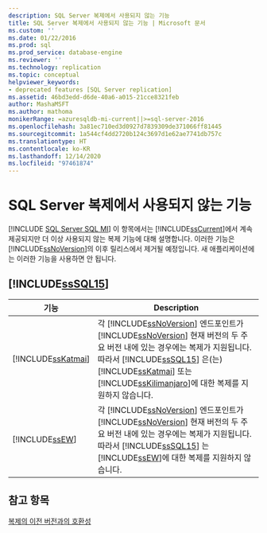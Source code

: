 ```yaml
---
description: SQL Server 복제에서 사용되지 않는 기능
title: SQL Server 복제에서 사용되지 않는 기능 | Microsoft 문서
ms.custom: ''
ms.date: 01/22/2016
ms.prod: sql
ms.prod_service: database-engine
ms.reviewer: ''
ms.technology: replication
ms.topic: conceptual
helpviewer_keywords:
- deprecated features [SQL Server replication]
ms.assetid: 46bd3edd-d6de-40a6-a015-21cce8321feb
author: MashaMSFT
ms.author: mathoma
monikerRange: =azuresqldb-mi-current||>=sql-server-2016
ms.openlocfilehash: 3a81ec710ed3d0927d7839309de371066ff81445
ms.sourcegitcommit: 1a544cf4dd2720b124c3697d1e62ae7741db757c
ms.translationtype: HT
ms.contentlocale: ko-KR
ms.lasthandoff: 12/14/2020
ms.locfileid: "97461874"
---
```

# <a name="deprecated-features-in-sql-server-replication"></a>SQL Server 복제에서 사용되지 않는 기능
[!INCLUDE [SQL Server SQL MI](../../includes/applies-to-version/sql-asdbmi.md)]
  이 항목에서는 [!INCLUDE[ssCurrent](../../includes/sscurrent-md.md)]에서 계속 제공되지만 더 이상 사용되지 않는 복제 기능에 대해 설명합니다. 이러한 기능은 [!INCLUDE[ssNoVersion](../../includes/ssnoversion-md.md)]의 이후 릴리스에서 제거될 예정입니다. 새 애플리케이션에는 이러한 기능을 사용하면 안 됩니다.  
  
## <a name="items-deprecated-in-sssql15"></a>[!INCLUDE[ssSQL15](../../includes/sssql15-md.md)]  
  
|기능|Description|  
|-------------|-----------------|  
|[!INCLUDE[ssKatmai](../../includes/sskatmai-md.md)]|각 [!INCLUDE[ssNoVersion](../../includes/ssnoversion-md.md)] 엔드포인트가 [!INCLUDE[ssNoVersion](../../includes/ssnoversion-md.md)] 현재 버전의 두 주요 버전 내에 있는 경우에는 복제가 지원됩니다. 따라서 [!INCLUDE[ssSQL15](../../includes/sssql15-md.md)] 은(는) [!INCLUDE[ssKatmai](../../includes/sskatmai-md.md)] 또는 [!INCLUDE[ssKilimanjaro](../../includes/sskilimanjaro-md.md)]에 대한 복제를 지원하지 않습니다.|  
|[!INCLUDE[ssEW](../../includes/ssew-md.md)]|각 [!INCLUDE[ssNoVersion](../../includes/ssnoversion-md.md)] 엔드포인트가 [!INCLUDE[ssNoVersion](../../includes/ssnoversion-md.md)] 현재 버전의 두 주요 버전 내에 있는 경우에는 복제가 지원됩니다. 따라서 [!INCLUDE[ssSQL15](../../includes/sssql15-md.md)] 는 [!INCLUDE[ssEW](../../includes/ssew-md.md)]에 대한 복제를 지원하지 않습니다.|  
  
## <a name="see-also"></a>참고 항목  
 [복제의 이전 버전과의 호환성](../../relational-databases/replication/replication-backward-compatibility.md)  
  
  
